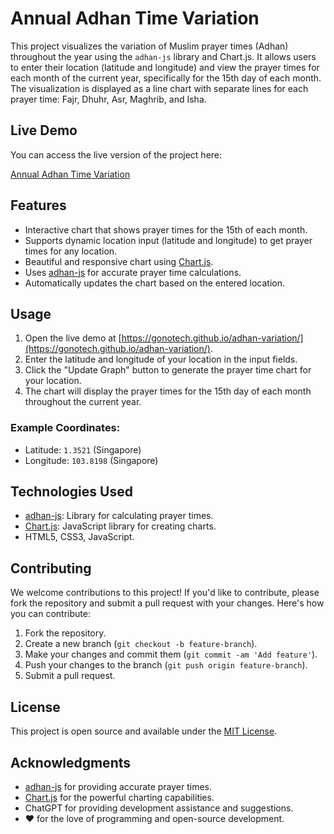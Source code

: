 # Annual Adhan Time Variation

This project visualizes the variation of Muslim prayer times (Adhan) throughout the year using the `adhan-js` library and Chart.js. It allows users to enter their location (latitude and longitude) and view the prayer times for each month of the current year, specifically for the 15th day of each month. The visualization is displayed as a line chart with separate lines for each prayer time: Fajr, Dhuhr, Asr, Maghrib, and Isha.

## Live Demo

You can access the live version of the project here:

[Annual Adhan Time Variation](https://gonotech.github.io/adhan-variation/)

## Features

- Interactive chart that shows prayer times for the 15th of each month.
- Supports dynamic location input (latitude and longitude) to get prayer times for any location.
- Beautiful and responsive chart using [Chart.js](https://www.chartjs.org/).
- Uses [adhan-js](https://github.com/batoulapps/adhan-js) for accurate prayer time calculations.
- Automatically updates the chart based on the entered location.

## Usage

1. Open the live demo at [https://gonotech.github.io/adhan-variation/](https://gonotech.github.io/adhan-variation/).
2. Enter the latitude and longitude of your location in the input fields.
3. Click the "Update Graph" button to generate the prayer time chart for your location.
4. The chart will display the prayer times for the 15th day of each month throughout the current year.

### Example Coordinates:
- Latitude: `1.3521` (Singapore)
- Longitude: `103.8198` (Singapore)

## Technologies Used

- [adhan-js](https://github.com/batoulapps/adhan-js): Library for calculating prayer times.
- [Chart.js](https://www.chartjs.org/): JavaScript library for creating charts.
- HTML5, CSS3, JavaScript.

## Contributing

We welcome contributions to this project! If you'd like to contribute, please fork the repository and submit a pull request with your changes. Here's how you can contribute:

1. Fork the repository.
2. Create a new branch (`git checkout -b feature-branch`).
3. Make your changes and commit them (`git commit -am 'Add feature'`).
4. Push your changes to the branch (`git push origin feature-branch`).
5. Submit a pull request.

## License

This project is open source and available under the [MIT License](LICENSE).

## Acknowledgments

- [adhan-js](https://github.com/batoulapps/adhan-js) for providing accurate prayer times.
- [Chart.js](https://www.chartjs.org/) for the powerful charting capabilities.
- ChatGPT for providing development assistance and suggestions.
- ❤️ for the love of programming and open-source development.
